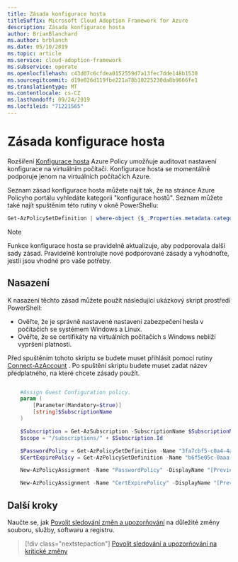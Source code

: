 ```yaml
---
title: Zásada konfigurace hosta
titleSuffix: Microsoft Cloud Adoption Framework for Azure
description: Zásada konfigurace hosta
author: BrianBlanchard
ms.author: brblanch
ms.date: 05/10/2019
ms.topic: article
ms.service: cloud-adoption-framework
ms.subservice: operate
ms.openlocfilehash: c43d07c6cfdea0152559d7a13fec7dde148b1530
ms.sourcegitcommit: d19e026d119fbe221a78b10225230da8b9666fe1
ms.translationtype: MT
ms.contentlocale: cs-CZ
ms.lasthandoff: 09/24/2019
ms.locfileid: "71221565"
---
```

# <a name="guest-configuration-policy"></a>Zásada konfigurace hosta

Rozšíření [Konfigurace hosta](/azure/governance/policy/concepts/guest-configuration) Azure Policy umožňuje auditovat nastavení konfigurace na virtuálním počítači. Konfigurace hosta se momentálně podporuje jenom na virtuálních počítačích Azure.

Seznam zásad konfigurace hosta můžete najít tak, že na stránce Azure Policyho portálu vyhledáte kategorii "konfigurace hostů". Seznam můžete také najít spuštěním této rutiny v okně PowerShellu:

```powershell
Get-AzPolicySetDefinition | where-object {$_.Properties.metadata.category -eq "Guest Configuration"}
```

> [!NOTE]
> Funkce konfigurace hosta se pravidelně aktualizuje, aby podporovala další sady zásad. Pravidelně kontrolujte nové podporované zásady a vyhodnoťte, jestli jsou vhodné pro vaše potřeby.

<!-- TODO: Update these links when available. 

By default, we recommend enabling the following policies:

- [Preview]: Audit to verify password security settings are set correctly inside Linux and Windows machines.
- Audit to verify that certificates are not nearing expiration on Windows VMs.

-->

## <a name="deployment"></a>Nasazení

K nasazení těchto zásad můžete použít následující ukázkový skript prostředí PowerShell:

- Ověřte, že je správně nastavené nastavení zabezpečení hesla v počítačích se systémem Windows a Linux.
- Ověřte, že se certifikáty na virtuálních počítačích s Windows neblíží vypršení platnosti.

 Před spuštěním tohoto skriptu se budete muset přihlásit pomocí rutiny [Connect-AzAccount](https://docs.microsoft.com/powershell/module/az.accounts/connect-azaccount?view=azps-2.1.0) . Po spuštění skriptu budete muset zadat název předplatného, na které chcete zásady použít.

```powershell

    #Assign Guest Configuration policy.
    param (
        [Parameter(Mandatory=$true)]
        [string]$SubscriptionName
    )

    $Subscription = Get-AzSubscription -SubscriptionName $SubscriptionName
    $scope = "/subscriptions/" + $Subscription.Id

    $PasswordPolicy = Get-AzPolicySetDefinition -Name "3fa7cbf5-c0a4-4a59-85a5-cca4d996d5a6"
    $CertExpirePolicy = Get-AzPolicySetDefinition -Name "b6f5e05c-0aaa-4337-8dd4-357c399d12ae"

    New-AzPolicyAssignment -Name "PasswordPolicy" -DisplayName "[Preview]: Audit that password security settings are set correctly inside Linux and Windows machines" -Scope $scope -PolicySetDefinition $PasswordPolicy -AssignIdentity -Location eastus

    New-AzPolicyAssignment -Name "CertExpirePolicy" -DisplayName "[Preview]: Audit that certificates are not expiring on Windows VMs" -Scope $scope -PolicySetDefinition $CertExpirePolicy -AssignIdentity -Location eastus

```

## <a name="next-steps"></a>Další kroky

Naučte se, jak [Povolit sledování změn a upozorňování](./enable-tracking-alerting.md) na důležité změny souboru, služby, softwaru a registru.

> [!div class="nextstepaction"]
> [Povolit sledování a upozorňování na kritické změny](./enable-tracking-alerting.md)
